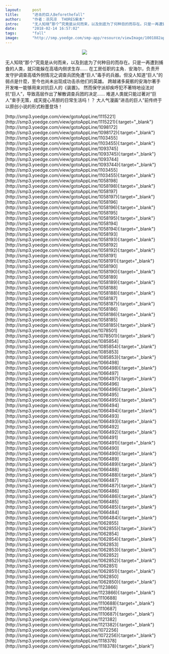 ```yaml
---
layout:     post
title:      "进击的巨人Beforethefall"
author:     "作者：凉风凉  THORES柴本"
intro:      "无人知晓“那个”究竟是从何而来，以及到底为了何种目的而存在。只是一再遭到捕食的人类，就只能躲在高墙内侧求生存…… 在工房任职的主角．安海尔，负责开发守护调查高墙外侧情况之调查兵团免遭“巨人”毒手的兵器。但没人知道“巨人”的弱点是什麼，至今也尚未出现成功击杀他们的英雄。 跨越诸多屍骸的安海尔著手开发唯一能够用来对抗巨人的《装置》。 然而保守派却疾呼犯不著特地设法对抗“巨人”，导致高层作出了解散调查兵团的决定…… 难道人类就只能过著对“巨人”束手无策，成天提心吊胆的日常生活吗！？ 大人气漫画“进击的巨人”前传终于以原创小说的形式粉墨登场！"
date:       "2018-02-14 16:57:02"
tags:       "fall"
image:      "http://smp.yoedge.com/smp-app/resource/viewImage/1001882appline.png"
---
```

<div style="text-align: center">
<p><img src="http://smp.yoedge.com/smp-app/resource/viewImage/1001882appline.png"/></p>
</div>
<p class="post-meta">
<span>无人知晓“那个”究竟是从何而来，以及到底为了何种目的而存在。只是一再遭到捕食的人类，就只能躲在高墙内侧求生存…… 在工房任职的主角．安海尔，负责开发守护调查高墙外侧情况之调查兵团免遭“巨人”毒手的兵器。但没人知道“巨人”的弱点是什麼，至今也尚未出现成功击杀他们的英雄。 跨越诸多屍骸的安海尔著手开发唯一能够用来对抗巨人的《装置》。 然而保守派却疾呼犯不著特地设法对抗“巨人”，导致高层作出了解散调查兵团的决定…… 难道人类就只能过著对“巨人”束手无策，成天提心吊胆的日常生活吗！？ 大人气漫画“进击的巨人”前传终于以原创小说的形式粉墨登场！</span>
</p>
[http://smp3.yoedge.com/view/gotoAppLine/1115221](http://smp3.yoedge.com/view/gotoAppLine/1115221){:target="_blank"}
[http://smp3.yoedge.com/view/gotoAppLine/1098172](http://smp3.yoedge.com/view/gotoAppLine/1098172){:target="_blank"}
[http://smp3.yoedge.com/view/gotoAppLine/1103455](http://smp3.yoedge.com/view/gotoAppLine/1103455){:target="_blank"}
[http://smp3.yoedge.com/view/gotoAppLine/1093745](http://smp3.yoedge.com/view/gotoAppLine/1093745){:target="_blank"}
[http://smp3.yoedge.com/view/gotoAppLine/1093744](http://smp3.yoedge.com/view/gotoAppLine/1093744){:target="_blank"}
[http://smp3.yoedge.com/view/gotoAppLine/1103455](http://smp3.yoedge.com/view/gotoAppLine/1103455){:target="_blank"}
[http://smp3.yoedge.com/view/gotoAppLine/1058198](http://smp3.yoedge.com/view/gotoAppLine/1058198){:target="_blank"}
[http://smp3.yoedge.com/view/gotoAppLine/1058197](http://smp3.yoedge.com/view/gotoAppLine/1058197){:target="_blank"}
[http://smp3.yoedge.com/view/gotoAppLine/1058196](http://smp3.yoedge.com/view/gotoAppLine/1058196){:target="_blank"}
[http://smp3.yoedge.com/view/gotoAppLine/1058195](http://smp3.yoedge.com/view/gotoAppLine/1058195){:target="_blank"}
[http://smp3.yoedge.com/view/gotoAppLine/1058194](http://smp3.yoedge.com/view/gotoAppLine/1058194){:target="_blank"}
[http://smp3.yoedge.com/view/gotoAppLine/1058193](http://smp3.yoedge.com/view/gotoAppLine/1058193){:target="_blank"}
[http://smp3.yoedge.com/view/gotoAppLine/1058192](http://smp3.yoedge.com/view/gotoAppLine/1058192){:target="_blank"}
[http://smp3.yoedge.com/view/gotoAppLine/1058191](http://smp3.yoedge.com/view/gotoAppLine/1058191){:target="_blank"}
[http://smp3.yoedge.com/view/gotoAppLine/1058190](http://smp3.yoedge.com/view/gotoAppLine/1058190){:target="_blank"}
[http://smp3.yoedge.com/view/gotoAppLine/1058189](http://smp3.yoedge.com/view/gotoAppLine/1058189){:target="_blank"}
[http://smp3.yoedge.com/view/gotoAppLine/1058188](http://smp3.yoedge.com/view/gotoAppLine/1058188){:target="_blank"}
[http://smp3.yoedge.com/view/gotoAppLine/1058187](http://smp3.yoedge.com/view/gotoAppLine/1058187){:target="_blank"}
[http://smp3.yoedge.com/view/gotoAppLine/1058186](http://smp3.yoedge.com/view/gotoAppLine/1058186){:target="_blank"}
[http://smp3.yoedge.com/view/gotoAppLine/1058185](http://smp3.yoedge.com/view/gotoAppLine/1058185){:target="_blank"}
[http://smp3.yoedge.com/view/gotoAppLine/1078501](http://smp3.yoedge.com/view/gotoAppLine/1078501){:target="_blank"}
[http://smp3.yoedge.com/view/gotoAppLine/1085854](http://smp3.yoedge.com/view/gotoAppLine/1085854){:target="_blank"}
[http://smp3.yoedge.com/view/gotoAppLine/1085853](http://smp3.yoedge.com/view/gotoAppLine/1085853){:target="_blank"}
[http://smp3.yoedge.com/view/gotoAppLine/1066498](http://smp3.yoedge.com/view/gotoAppLine/1066498){:target="_blank"}
[http://smp3.yoedge.com/view/gotoAppLine/1066497](http://smp3.yoedge.com/view/gotoAppLine/1066497){:target="_blank"}
[http://smp3.yoedge.com/view/gotoAppLine/1066496](http://smp3.yoedge.com/view/gotoAppLine/1066496){:target="_blank"}
[http://smp3.yoedge.com/view/gotoAppLine/1066495](http://smp3.yoedge.com/view/gotoAppLine/1066495){:target="_blank"}
[http://smp3.yoedge.com/view/gotoAppLine/1066494](http://smp3.yoedge.com/view/gotoAppLine/1066494){:target="_blank"}
[http://smp3.yoedge.com/view/gotoAppLine/1066493](http://smp3.yoedge.com/view/gotoAppLine/1066493){:target="_blank"}
[http://smp3.yoedge.com/view/gotoAppLine/1066492](http://smp3.yoedge.com/view/gotoAppLine/1066492){:target="_blank"}
[http://smp3.yoedge.com/view/gotoAppLine/1066491](http://smp3.yoedge.com/view/gotoAppLine/1066491){:target="_blank"}
[http://smp3.yoedge.com/view/gotoAppLine/1066490](http://smp3.yoedge.com/view/gotoAppLine/1066490){:target="_blank"}
[http://smp3.yoedge.com/view/gotoAppLine/1066489](http://smp3.yoedge.com/view/gotoAppLine/1066489){:target="_blank"}
[http://smp3.yoedge.com/view/gotoAppLine/1066488](http://smp3.yoedge.com/view/gotoAppLine/1066488){:target="_blank"}
[http://smp3.yoedge.com/view/gotoAppLine/1066487](http://smp3.yoedge.com/view/gotoAppLine/1066487){:target="_blank"}
[http://smp3.yoedge.com/view/gotoAppLine/1066486](http://smp3.yoedge.com/view/gotoAppLine/1066486){:target="_blank"}
[http://smp3.yoedge.com/view/gotoAppLine/1066485](http://smp3.yoedge.com/view/gotoAppLine/1066485){:target="_blank"}
[http://smp3.yoedge.com/view/gotoAppLine/1066484](http://smp3.yoedge.com/view/gotoAppLine/1066484){:target="_blank"}
[http://smp3.yoedge.com/view/gotoAppLine/1062855](http://smp3.yoedge.com/view/gotoAppLine/1062855){:target="_blank"}
[http://smp3.yoedge.com/view/gotoAppLine/1062854](http://smp3.yoedge.com/view/gotoAppLine/1062854){:target="_blank"}
[http://smp3.yoedge.com/view/gotoAppLine/1062853](http://smp3.yoedge.com/view/gotoAppLine/1062853){:target="_blank"}
[http://smp3.yoedge.com/view/gotoAppLine/1062852](http://smp3.yoedge.com/view/gotoAppLine/1062852){:target="_blank"}
[http://smp3.yoedge.com/view/gotoAppLine/1062851](http://smp3.yoedge.com/view/gotoAppLine/1062851){:target="_blank"}
[http://smp3.yoedge.com/view/gotoAppLine/1062850](http://smp3.yoedge.com/view/gotoAppLine/1062850){:target="_blank"}
[http://smp3.yoedge.com/view/gotoAppLine/1123866](http://smp3.yoedge.com/view/gotoAppLine/1123866){:target="_blank"}
[http://smp3.yoedge.com/view/gotoAppLine/1110688](http://smp3.yoedge.com/view/gotoAppLine/1110688){:target="_blank"}
[http://smp3.yoedge.com/view/gotoAppLine/1110687](http://smp3.yoedge.com/view/gotoAppLine/1110687){:target="_blank"}
[http://smp3.yoedge.com/view/gotoAppLine/1121382](http://smp3.yoedge.com/view/gotoAppLine/1121382){:target="_blank"}
[http://smp3.yoedge.com/view/gotoAppLine/1072256](http://smp3.yoedge.com/view/gotoAppLine/1072256){:target="_blank"}
[http://smp3.yoedge.com/view/gotoAppLine/1118378](http://smp3.yoedge.com/view/gotoAppLine/1118378){:target="_blank"}



